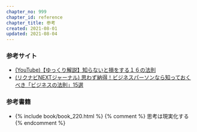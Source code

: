 ```yaml
---
chapter_no: 999
chapter_id: reference
chapter_title: 参考
created: 2021-08-01
updated: 2021-08-04
---
```

### 参考サイト
- [(YouTube)【ゆっくり解説】知らないと損をする１６の法則](https://www.youtube.com/watch?v=FOP3u6sBH-I)
- [(リクナビNEXTジャーナル) 思わず納得！ビジネスパーソンなら知っておくべき「ビジネスの法則」15選](https://next.rikunabi.com/journal/20161004_m1/)

### 参考書籍
- {% include book/book_220.html %} {% comment %} 思考は現実化する {% endcomment %}
